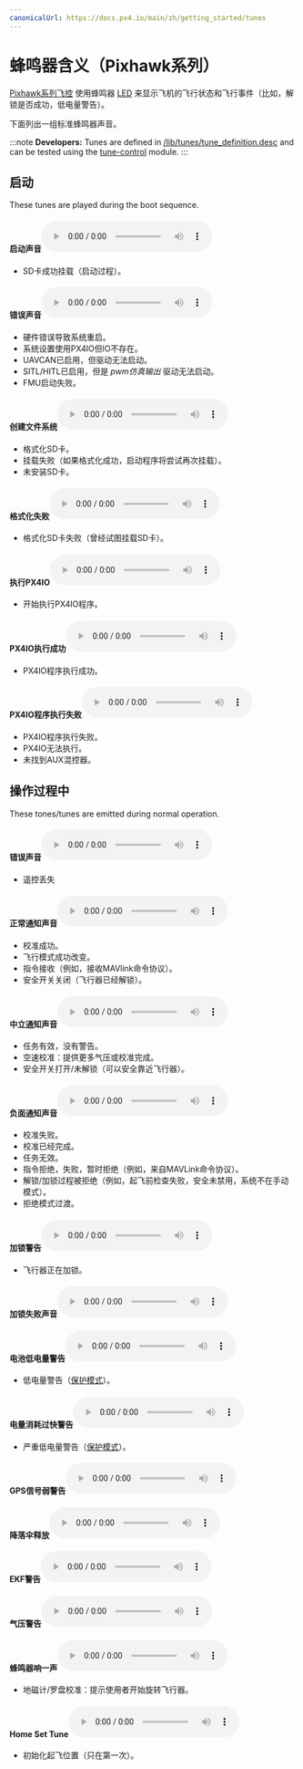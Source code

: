 ```yaml
---
canonicalUrl: https://docs.px4.io/main/zh/getting_started/tunes
---
```


# 蜂鸣器含义（Pixhawk系列）

[Pixhawk系列飞控](../flight_controller/pixhawk_series.md) 使用蜂鸣器 [LED](../getting_started/led_meanings.md) 来显示飞机的飞行状态和飞行事件（比如，解锁是否成功，低电量警告）。

下面列出一组标准蜂鸣器声音。

:::note
**Developers:** Tunes are defined in [/lib/tunes/tune_definition.desc](https://github.com/PX4/PX4-Autopilot/blob/master/src/lib/tunes/tune_definition.desc) and can be tested using the [tune-control](../modules/modules_system.md#tune-control) module.
:::

## 启动

These tunes are played during the boot sequence. <!-- https://github.com/PX4/PX4-Autopilot/blob/master/ROMFS/px4fmu_common/init.d/rcS -->

#### 启动声音<audio controls> <source src="../../assets/tunes/1_startup_tone.mp3" type="audio/mpeg"> Your browser does not support the audio element. </audio> 

- SD卡成功挂载（启动过程）。

#### 错误声音<audio controls> <source src="../../assets/tunes/2_error_tune.mp3" type="audio/mpeg"> Your browser does not support the audio element. </audio> 

- 硬件错误导致系统重启。
- 系统设置使用PX4IO但IO不存在。
- UAVCAN已启用，但驱动无法启动。
- SITL/HITL已启用，但是 *pwm仿真输出* 驱动无法启动。
- FMU启动失败。

#### 创建文件系统<audio controls> <source src="../../assets/tunes/16_make_fs.mp3" type="audio/mpeg"> Your browser does not support the audio element. </audio> 

- 格式化SD卡。 
- 挂载失败（如果格式化成功，启动程序将尝试再次挂载）。
- 未安装SD卡。

#### 格式化失败<audio controls> <source src="../../assets/tunes/17_format_failed.mp3" type="audio/mpeg"> Your browser does not support the audio element. </audio> 

- 格式化SD卡失败（曾经试图挂载SD卡）。

#### 执行PX4IO<audio controls> <source src="../../assets/tunes/18_program_px4io.mp3" type="audio/mpeg"> Your browser does not support the audio element. </audio> 

- 开始执行PX4IO程序。

#### PX4IO执行成功<audio controls> <source src="../../assets/tunes/19_program_px4io_success.mp3" type="audio/mpeg"> Your browser does not support the audio element. </audio> 

- PX4IO程序执行成功。

#### PX4IO程序执行失败<audio controls> <source src="../../assets/tunes/20_program_px4io_fail.mp3" type="audio/mpeg"> Your browser does not support the audio element. </audio> 

- PX4IO程序执行失败。
- PX4IO无法执行。
- 未找到AUX混控器。

## 操作过程中

These tones/tunes are emitted during normal operation.

<span id="error_tune_operational"></span>

#### 错误声音<audio controls> <source src="../../assets/tunes/2_error_tune.mp3" type="audio/mpeg"> Your browser does not support the audio element. </audio> 

- 遥控丢失

#### 正常通知声音<audio controls> <source src="../../assets/tunes/3_notify_positive_tone.mp3" type="audio/mpeg"> Your browser does not support the audio element. </audio> 

- 校准成功。
- 飞行模式成功改变。
- 指令接收（例如，接收MAVlink命令协议）。
- 安全开关关闭（飞行器已经解锁）。

#### 中立通知声音<audio controls> <source src="../../assets/tunes/4_notify_neutral_tone.mp3" type="audio/mpeg"> Your browser does not support the audio element. </audio> 

- 任务有效，没有警告。
- 空速校准：提供更多气压或校准完成。
- 安全开关打开/未解锁（可以安全靠近飞行器）。

#### 负面通知声音<audio controls> <source src="../../assets/tunes/5_notify_negative_tone.mp3" type="audio/mpeg"> Your browser does not support the audio element. </audio> 

- 校准失败。
- 校准已经完成。
- 任务无效。
- 指令拒绝，失败，暂时拒绝（例如，来自MAVLink命令协议）。
- 解锁/加锁过程被拒绝（例如，起飞前检查失败，安全未禁用，系统不在手动模式）。
- 拒绝模式过渡。

#### 加锁警告<audio controls> <source src="../../assets/tunes/6_arming_warning.mp3" type="audio/mpeg"> Your browser does not support the audio element. </audio> 

- 飞行器正在加锁。

#### 加锁失败声音<audio controls> <source src="../../assets/tunes/10_arming_failure_tune.mp3" type="audio/mpeg"> Your browser does not support the audio element. </audio> 

#### 电池低电量警告<audio controls> <source src="../../assets/tunes/7_battery_warning_slow.mp3" type="audio/mpeg"> Your browser does not support the audio element. </audio> 

- 低电量警告（[保护模式](../config/safety.md#low-battery-failsafe)）。

#### 电量消耗过快警告<audio controls> <source src="../../assets/tunes/8_battery_warning_fast.mp3" type="audio/mpeg"> Your browser does not support the audio element. </audio> 

- 严重低电量警告（[保护模式](../config/safety.md#low-battery-failsafe)）。

#### GPS信号弱警告<audio controls> <source src="../../assets/tunes/9_gps_warning_slow.mp3" type="audio/mpeg"> Your browser does not support the audio element. </audio> 

#### 降落伞释放<audio controls> <source src="../../assets/tunes/11_parachute_release.mp3" type="audio/mpeg"> Your browser does not support the audio element. </audio> 

<!-- Does not appear to be used: TONE_PARACHUTE_RELEASE_TUNE -->

#### EKF警告<audio controls> <source src="../../assets/tunes/12_ekf_warning.mp3" type="audio/mpeg"> Your browser does not support the audio element. </audio> 

<!-- Does not appear to be used: TONE_EKF_WARNING_TUNE -->

#### 气压警告<audio controls> <source src="../../assets/tunes/13_baro_warning.mp3" type="audio/mpeg"> Your browser does not support the audio element. </audio> 

<!-- Does not appear to be used: TONE_BARO_WARNING_TUNE -->

#### 蜂鸣器响一声<audio controls> <source src="../../assets/tunes/14_single_beep.mp3" type="audio/mpeg"> Your browser does not support the audio element. </audio> 

- 地磁计/罗盘校准：提示使用者开始旋转飞行器。

#### Home Set Tune<audio controls> <source src="../../assets/tunes/15_home_set_tune.mp3" type="audio/mpeg"> Your browser does not support the audio element. </audio> 

- 初始化起飞位置（只在第一次）。